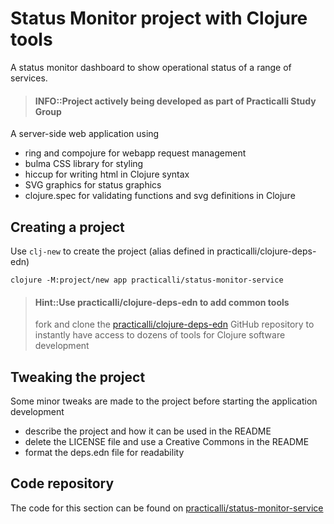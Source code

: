 # Status Monitor project with Clojure tools
A status monitor dashboard to show operational status of a range of services.

> #### INFO::Project actively being developed as part of Practicalli Study Group

A server-side web application using
- ring and compojure for webapp request management
- bulma CSS library for styling
- hiccup for writing html in Clojure syntax
- SVG graphics for status graphics
- clojure.spec for validating functions and svg definitions in Clojure


## Creating a project
Use `clj-new` to create the project (alias defined in practicalli/clojure-deps-edn)

```shell
clojure -M:project/new app practicalli/status-monitor-service
```

> #### Hint::Use practicalli/clojure-deps-edn to add common tools
> fork and clone the [practicalli/clojure-deps-edn](https://github.com/practicalli/clojure-deps-edn) GitHub repository to instantly have access to dozens of tools for Clojure software development


## Tweaking the project
Some minor tweaks are made to the project before starting the application development

- describe the project and how it can be used in the README
- delete the LICENSE file and use a Creative Commons in the README
- format the deps.edn file for readability


## Code repository
The code for this section can be found on [practicalli/status-monitor-service](https://github.com/practicalli/status-monitor-service)

